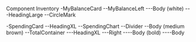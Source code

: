 Component Inventory
-MyBalanceCard
--MyBalanceLeft
---Body (white)
---HeadingLarge
--CircleMark

-SpendingCard
--HeadingXL
--SpendingChart
--Divider
--Body (medium brown)
--TotalContainer
---HeadingXL
---Right
----Body (bold)
----Body
